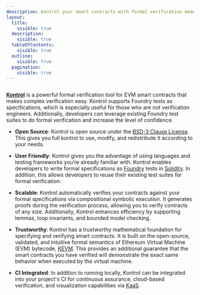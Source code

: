 ```yaml
---
description: Kontrol your smart contracts with formal verification made simple
layout:
  title:
    visible: true
  description:
    visible: true
  tableOfContents:
    visible: true
  outline:
    visible: true
  pagination:
    visible: true
---
```



<div data-full-width="true">

<figure><img src=".gitbook/assets/kontrol logo yellow.png" alt=""><figcaption></figcaption></figure>

</div>

[**Kontrol**](https://github.com/runtimeverification/kontrol) is a powerful formal verification tool for EVM smart contracts that makes complex verification easy. Kontrol supports Foundry tests as specifications, which is especially useful for those who are not verification engineers. Additionally, developers can leverage existing Foundry test suites to do formal verification and increase the level of confidence.


- **Open Source**: Kontrol is open source under the [BSD-3 Clause License](https://github.com/runtimeverification/kontrol/blob/master/LICENSE). This gives you full kontrol to use, modify, and redistribute it according to your needs.
- **User Friendly**: Kontrol gives you the advantage of using languages and testing frameworks you’re already familiar with. Kontrol enables developers to write formal specifications as [Foundry](https://book.getfoundry.sh/) tests in [Solidity](https://soliditylang.org). In addition, this allows developers to reuse their existing test suites for formal verification.
- **Scalable**: Kontrol automatically verifies your contracts against your formal specifications via compositional symbolic execution. It generates proofs during the verification process, allowing you to verify contracts of any size. Additionally, Kontrol enhances efficiency by supporting lemmas, loop invariants, and bounded model checking.
- **Trustworthy**: Kontrol has a trustworthy mathematical foundation for specifying and verifying smart contracts. It is built on the open-source, validated, and intuitive formal semantics of Ethereum Virtual Machine (EVM) bytecode, [KEVM](https://github.com/runtimeverification/evm-semantics). This provides an additional guarantee that the smart contracts you have verified will demonstrate the exact same behavior when executed by the virtual machine.

- **CI Integrated**: In addition to running locally, Kontrol can be integrated into your project's CI for continuous assurance, cloud-based verification, and visualization capabilities via [KaaS](https://docs.runtimeverification.com/kaas).
